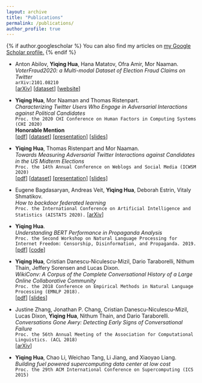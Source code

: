 ```yaml
---
layout: archive
title: "Publications"
permalink: /publications/
author_profile: true
---
```


{% if author.googlescholar %}
  You can also find my articles on <u><a href="{{author.googlescholar}}">my Google Scholar profile</a>.</u>
{% endif %}

* Anton Abilov, **Yiqing Hua**, Hana Matatov, Ofra Amir, Mor Naaman.  
*VoterFraud2020: a Multi-modal Dataset of Election Fraud Claims on Twitter*  
`arXiv:2101.08210`   
[[arXiv](https://arxiv.org/abs/2101.08210)]
[[dataset](https://github.com/sTechLab/VoterFraud2020)]
[[website](http://voterfraud2020.io/)]


* **Yiqing Hua**, Mor Naaman and Thomas Ristenpart.  
*Characterizing Twitter Users Who Engage in Adversarial Interactions against Political Candidates*   
`Proc. the 2020 CHI Conference on Human Factors in Computing Systems (CHI 2020)`   
**Honorable Mention**  
[[pdf](http://vegetable68.github.io/papers/adversarial_user_chi2020.pdf)]
[[dataset](https://figshare.com/articles/U_S_Midterm_Election_Twitter_Dataset_2018/11374062)]
[[presentation]](https://www.youtube.com/watch?v=hdap4ndgqUk)
[[slides](http://vegetable68.github.io/slides/chi2020_slides.pdf)]

* **Yiqing Hua**, Thomas Ristenpart and Mor Naaman.  
*Towards Measuring Adversarial Twitter Interactions against Candidates in the US Midterm Elections*   
`Proc. the 14th Annual Conference on Weblogs and Social Media (ICWSM 2020)`   
[[pdf](http://vegetable68.github.io/papers/adversarial_candidates_icwsm2020.pdf)]
[[dataset](https://figshare.com/articles/U_S_Midterm_Election_Twitter_Dataset_2018/11374062)]
[[presentation]](https://youtu.be/skS0L5RrYJk)
[[slides]](http://vegetable68.github.io/slides/icwsm2020_slides.pdf)

* Eugene Bagdasaryan, Andreas Veit, **Yiqing Hua**, Deborah Estrin, Vitaly Shmatikov.   
*How to backdoor federated learning*   
`Proc. the International Conference on Artificial Intelligence and Statistics (AISTATS 2020).`
[[arXiv](https://arxiv.org/abs/1807.00459)]


* **Yiqing Hua**.  
*Understanding BERT Performance in Propaganda Analysis*    
`Proc. the Second Workshop on Natural Language Processing for Internet Freedom: Censorship, Disinformation, and Propaganda. 2019.`    
[[pdf](http://vegetable68.github.io/papers/bert_propaganda_emnlp2019.pdf)]
[[code](https://github.com/vegetable68/propaganda_detection)]

* **Yiqing Hua**, Cristian Danescu-Niculescu-Mizil, Dario Taraborelli, Nithum Thain, Jeffery Sorensen and Lucas Dixon.  
*WikiConv: A Corpus of the Complete Conversational History of a Large Online Collaborative Community*     
`Proc. the 2018 Conference on Empirical Methods in Natural Language Processing (EMNLP 2018).`    
[[pdf](http://vegetable68.github.io/papers/wikiconv_emnlp2018.pdf)]
[[slides](http://vegetable68.github.io/slides/wikiconv_emnlp2018.pdf)]

* Justine Zhang, Jonathan P. Chang, Cristian Danescu-Niculescu-Mizil, Lucas Dixon, **Yiqing Hua**, Nithum Thain, and Dario Taraborelli.  
*Conversations Gone Awry: Detecting Early Signs of Conversational Failure*    
`Proc. the 56th Annual Meeting of the Association for Computational Linguistics. (ACL 2018)`    
[[arXiv](https://arxiv.org/abs/1805.05345)]

* **Yiqing Hua**, Chao Li, Weichao Tang, Li Jiang, and Xiaoyao Liang.   
*Building fuel powered supercomputing data center at low cost*    
`Proc. the 29th ACM International Conference on Supercomputing (ICS 2015)`    


